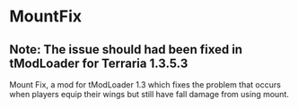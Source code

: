 # MountFix

## Note: The issue should had been fixed in tModLoader for Terraria 1.3.5.3

Mount Fix, a mod for tModLoader 1.3 which fixes the problem that occurs when players equip their wings but still have fall damage from using mount.
